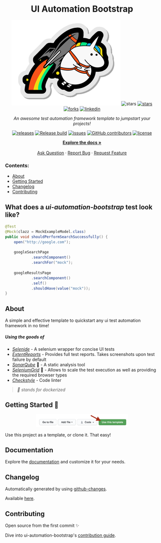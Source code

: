 <h1 align="center">UI Automation Bootstrap</h1>

<div align="center">

<img src="docs/img/my_unicorn.png" alt="logo"/>

<img src="https://img.shields.io/static/v1?label=%F0%9F%8C%9F&message=If%20Useful&style=style=flat&color=BC4E99" alt="stars"/>
<a href="https://github.com/sergiomartins8/ui-automation-bootstrap/stargazers"><img src="https://img.shields.io/github/stars/sergiomartins8/ui-automation-bootstrap" alt="stars"/></a>
<a href="https://github.com/sergiomartins8/ui-automation-bootstrap/network/members"><img src="https://img.shields.io/github/forks/sergiomartins8/ui-automation-bootstrap" alt="forks"/></a>
<a href="https://www.linkedin.com/in/sergiomartins8/"><img src="https://img.shields.io/badge/-sergiomartins8-blue?logo=Linkedin&logoColor=white&link=https://www.linkedin.com/in/sergiomartins8/" alt="linkedin"/></a>

<i>An awesome test automation framework template to jumpstart your projects!</i>

<a href="https://github.com/sergiomartins8/ui-automation-bootstrap/releases"><img src="https://img.shields.io/github/v/release/sergiomartins8/ui-automation-bootstrap" alt="releases"/></a>
<a href="https://github.com/sergiomartins8/ui-automation-bootstrap/actions?query=workflow%3Arelease"><img src="https://github.com/sergiomartins8/ui-automation-bootstrap/workflows/release/badge.svg" alt="Release build"/></a>
<a href="https://github.com/sergiomartins8/ui-automation-bootstrap/issues"><img src="https://img.shields.io/github/issues/sergiomartins8/ui-automation-bootstrap" alt="issues"/></a>
<a href="https://github.com/sergiomartins8/ui-automation-bootstrap/graphs/contributors"><img alt="GitHub contributors" src="https://img.shields.io/github/contributors/sergiomartins8/ui-automation-bootstrap" alt="contributors"></a>
<a href="https://github.com/sergiomartins8/ui-automation-bootstrap/blob/master/LICENSE"><img src="https://img.shields.io/github/license/sergiomartins8/ui-automation-bootstrap" alt="license"/></a>

<p>
<a href="https://github.com/sergiomartins8/ui-automation-bootstrap"><strong>Explore the docs »</strong></a>
<br />
<br />
<a href="https://github.com/sergiomartins8/ui-automation-bootstrap">Ask Question</a>
·
<a href="https://github.com/sergiomartins8/ui-automation-bootstrap/issues">Report Bug</a>
·
<a href="https://github.com/sergiomartins8/ui-automation-bootstrap/issues">Request Feature</a>
</p>

</div>

### Contents:
* [About](#about)
* [Getting Started](#getting-started-)
* [Changelog](#changelog)
* [Contributing](#contributing)

## What does a _ui-automation-bootstrap_ test look like?
```java
@Test
@Mock(clazz = MockExampleModel.class)
public void shouldPerformSearchSuccessfully() {
    open("http://google.com");

    googleSearchPage
            .searchComponent()
            .searchFor("mock");

    googleResultsPage
            .searchComponent()
            .self()
            .shouldHave(value("mock"));
}
```

## About
A simple and effective template to quickstart any ui test automation framework in no time!

##### Using the goods of 
* _[Selenide](https://github.com/selenide/selenide)_ - A selenium wrapper for concise UI tests
* _[ExtentReports](https://extentreports.com/)_ - Provides full test reports. Takes screenshots upon test failure by default
* _[SonarQube](https://www.sonarqube.org/)_ 🐳 - A static analysis tool
* _[SeleniumGrid](https://github.com/SeleniumHQ/docker-selenium)_ 🐳 - Allows to scale the test execution as well as providing the required browser types
* _[Checkstyle](https://maven.apache.org/plugins/maven-checkstyle-plugin/)_ - Code linter

> _🐳 stands for dockerized_

## Getting Started 🚀

<div align="center">
<img src="docs/img/template.png" alt="stars" width="300">
</div>

Use this project as a template, or clone it. That easy!

## Documentation
Explore the [documentation](docs/documentation.md) and customize it for your needs.

## Changelog
Automatically generated by using [github-changes](https://github.com/lalitkapoor/github-changes).

Available [here](/docs/CHANGELOG.md).

## Contributing
Open source from the first commit ✨

Dive into ui-automation-bootstrap's [contribution guide](docs/CONTRIBUTING.md).
